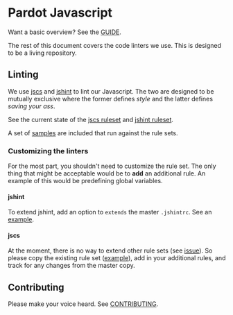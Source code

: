# Pardot Javascript

Want a basic overview? See the [GUIDE](GUIDE.md).

The rest of this document covers the code linters we use. This is designed to be
a living repository.

## Linting

We use [jscs](http://jscs.info/) and [jshint](http://jshint.com") to lint our
Javascript. The two are designed to be mutually exclusive where the former
defines *style* and the latter defines *saving your ass*.

See the current state of the [jscs ruleset](.jscsrc) and [jshint
ruleset](.jshintrc).

A set of [samples](samples) are included that run against the rule sets.

### Customizing the linters

For the most part, you shouldn't need to customize the rule set. The only thing
that might be acceptable would be to **add** an additional rule. An example of this
would be predefining global variables.

#### jshint

To extend jshint, add an option to `extends` the master `.jshintrc`. See an
[example](samples/extends/.jshintrc).

#### jscs

At the moment, there is no way to extend other rule sets (see
[issue](https://github.com/jscs-dev/node-jscs/issues/109)). So please copy the
existing rule set ([example](samples/extends/.jscsrc)), add in your additional
rules, and track for any changes from the master copy.

## Contributing

Please make your voice heard. See [CONTRIBUTING](CONTRIBUTING.md).
